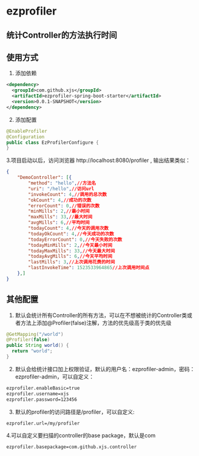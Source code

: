 # ezprofiler

## 统计Controller的方法执行时间

## 使用方式

1. 添加依赖
```xml
<dependency>
  <groupId>com.github.xjs</groupId>
  <artifactId>ezprofiler-spring-boot-starter</artifactId>
  <version>0.0.1-SNAPSHOT</version>
</dependency>
```
2. 添加配置
```java
@EnableProfiler
@Configuration
public class EzProfilerConfigure {
}
```
3.项目启动以后，访问浏览器 http://localhost:8080/profiler , 输出结果类似：
```json
{
	"DemoController": [{
		"method": "hello",//方法名
		"uri": "/hello",//访问url
		"invokeCount": 4,//调用的总次数
		"okCount": 4,//成功的次数
		"errorCount": 0,//错误的次数
		"minMills": 2,//最小时间
		"maxMills": 33,//最大时间
		"avgMills": 6,//平均时间
		"todayCount": 4,//今天的调用次数
		"todayOkCount": 4,//今天成功的次数
		"todayErrorCount": 0,//今天失败的次数
		"todayMinMills": 2,//今天最小时间
		"todayMaxMills": 33,//今天最大时间
		"todayAvgMills": 6,//今天平均时间
		"lastMills": 3,//上次调用花费的时间
		"lastInvokeTime": 1523533964865//上次调用时间点
	},]
}
```

## 其他配置

1. 默认会统计所有Controller的所有方法，可以在不想被统计的Controller类或者方法上添加@Profiler(false)注解，方法的优先级高于类的优先级
```java
@GetMapping("/world")
@Profiler(false)
public String world() {
  return "world";
}
```
2. 默认会给统计接口加上权限验证，默认的用户名：ezprofiler-admin，密码：ezprofiler-admin，可以自定义：
```html
ezprofiler.enableBasic=true
ezprofiler.username=xjs
ezprofiler.password=123456
```
3. 默认的profiler的访问路径是/profiler，可以自定义:
```html
ezprofiler.url=/my/profiler
```
4.可以自定义要扫描的controller的base package，默认是com
```html
ezprofiler.basepackage=com.github.xjs.controller
```
